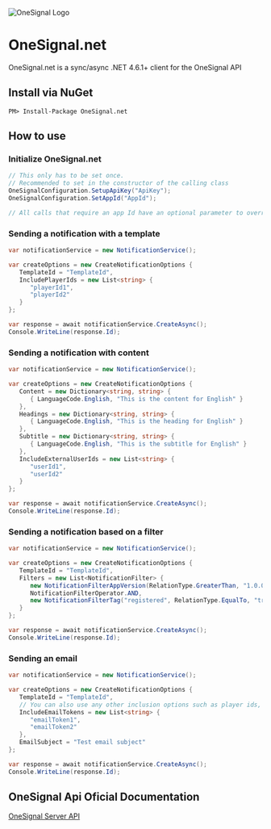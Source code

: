 ![OneSignal Logo](https://onesignal.com/assets/common/logo_onesignal_color.png)

# OneSignal.net
OneSignal.net is a sync/async .NET 4.6.1+ client for the OneSignal API

## Install via NuGet

```
PM> Install-Package OneSignal.net
```

## How to use

### Initialize OneSignal.net

```csharp
// This only has to be set once.
// Recommended to set in the constructor of the calling class
OneSignalConfiguration.SetupApiKey("ApiKey");
OneSignalConfiguration.SetAppId("AppId");

// All calls that require an app Id have an optional parameter to override what is set in the configuration
```

### Sending a notification with a template

```csharp
var notificationService = new NotificationService();

var createOptions = new CreateNotificationOptions {
   TemplateId = "TemplateId",
   IncludePlayerIds = new List<string> {
      "playerId1",
      "playerId2"
   }
};

var response = await notificationService.CreateAsync();
Console.WriteLine(response.Id);
```

### Sending a notification with content

```csharp
var notificationService = new NotificationService();

var createOptions = new CreateNotificationOptions {
   Content = new Dictionary<string, string> {
      { LanguageCode.English, "This is the content for English" }
   },
   Headings = new Dictionary<string, string> {
      { LanguageCode.English, "This is the heading for English" }
   },
   Subtitle = new Dictionary<string, string> {
      { LanguageCode.English, "This is the subtitle for English" }
   },
   IncludeExternalUserIds = new List<string> {
      "userId1",
      "userId2"
   }
};

var response = await notificationService.CreateAsync();
Console.WriteLine(response.Id);
```

### Sending a notification based on a filter

```csharp
var notificationService = new NotificationService();

var createOptions = new CreateNotificationOptions {
   TemplateId = "TemplateId",
   Filters = new List<NotificationFilter> {
      new NotificationFilterAppVersion(RelationType.GreaterThan, "1.0.0"),
      NotificationFilterOperator.AND,
      new NotificationFilterTag("registered", RelationType.EqualTo, "true")
   }
};

var response = await notificationService.CreateAsync();
Console.WriteLine(response.Id);
```

### Sending an email

```csharp
var notificationService = new NotificationService();

var createOptions = new CreateNotificationOptions {
   TemplateId = "TemplateId",
   // You can also use any other inclusion options such as player ids, external user ids, filters, segments, etc..
   IncludeEmailTokens = new List<string> {
      "emailToken1",
      "emailToken2"
   },
   EmailSubject = "Test email subject"
};

var response = await notificationService.CreateAsync();
Console.WriteLine(response.Id);
```

## OneSignal Api Oficial Documentation
[OneSignal Server API](https://documentation.onesignal.com/reference)
